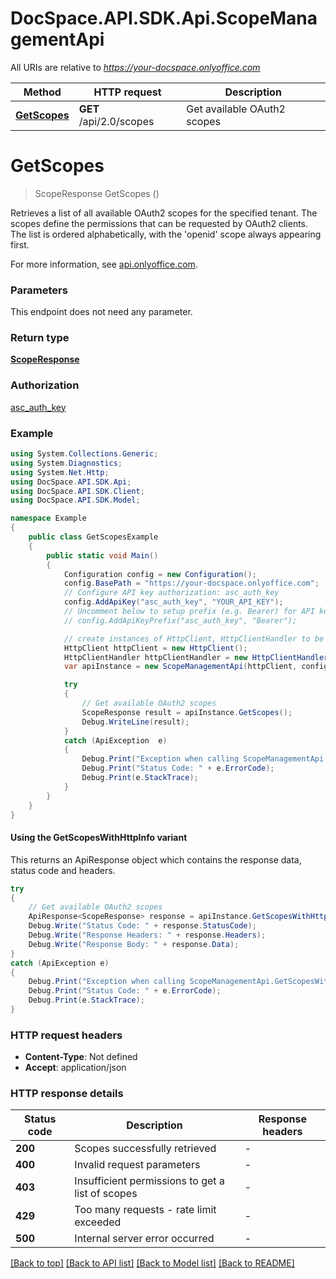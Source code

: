 # DocSpace.API.SDK.Api.ScopeManagementApi

All URIs are relative to *https://your-docspace.onlyoffice.com*

| Method | HTTP request | Description |
|--------|--------------|-------------|
| [**GetScopes**](#getscopes) | **GET** /api/2.0/scopes | Get available OAuth2 scopes |

<a id="getscopes"></a>
# **GetScopes**
> ScopeResponse GetScopes ()

Retrieves a list of all available OAuth2 scopes for the specified tenant. The scopes define the permissions that can be requested by OAuth2 clients. The list is ordered alphabetically, with the 'openid' scope always appearing first.

For more information, see [api.onlyoffice.com](https://api.onlyoffice.com/docspace/api-backend/usage-api/get-scopes/).

### Parameters
This endpoint does not need any parameter.
### Return type

[**ScopeResponse**](ScopeResponse.md)

### Authorization

[asc_auth_key](../README.md#asc_auth_key)

### Example
```csharp
using System.Collections.Generic;
using System.Diagnostics;
using System.Net.Http;
using DocSpace.API.SDK.Api;
using DocSpace.API.SDK.Client;
using DocSpace.API.SDK.Model;

namespace Example
{
    public class GetScopesExample
    {
        public static void Main()
        {
            Configuration config = new Configuration();
            config.BasePath = "https://your-docspace.onlyoffice.com";
            // Configure API key authorization: asc_auth_key
            config.AddApiKey("asc_auth_key", "YOUR_API_KEY");
            // Uncomment below to setup prefix (e.g. Bearer) for API key, if needed
            // config.AddApiKeyPrefix("asc_auth_key", "Bearer");

            // create instances of HttpClient, HttpClientHandler to be reused later with different Api classes
            HttpClient httpClient = new HttpClient();
            HttpClientHandler httpClientHandler = new HttpClientHandler();
            var apiInstance = new ScopeManagementApi(httpClient, config, httpClientHandler);

            try
            {
                // Get available OAuth2 scopes
                ScopeResponse result = apiInstance.GetScopes();
                Debug.WriteLine(result);
            }
            catch (ApiException  e)
            {
                Debug.Print("Exception when calling ScopeManagementApi.GetScopes: " + e.Message);
                Debug.Print("Status Code: " + e.ErrorCode);
                Debug.Print(e.StackTrace);
            }
        }
    }
}
```

#### Using the GetScopesWithHttpInfo variant
This returns an ApiResponse object which contains the response data, status code and headers.

```csharp
try
{
    // Get available OAuth2 scopes
    ApiResponse<ScopeResponse> response = apiInstance.GetScopesWithHttpInfo();
    Debug.Write("Status Code: " + response.StatusCode);
    Debug.Write("Response Headers: " + response.Headers);
    Debug.Write("Response Body: " + response.Data);
}
catch (ApiException e)
{
    Debug.Print("Exception when calling ScopeManagementApi.GetScopesWithHttpInfo: " + e.Message);
    Debug.Print("Status Code: " + e.ErrorCode);
    Debug.Print(e.StackTrace);
}
```

### HTTP request headers

 - **Content-Type**: Not defined
 - **Accept**: application/json


### HTTP response details
| Status code | Description | Response headers |
|-------------|-------------|------------------|
| **200** | Scopes successfully retrieved |  -  |
| **400** | Invalid request parameters |  -  |
| **403** | Insufficient permissions to get a list of scopes |  -  |
| **429** | Too many requests - rate limit exceeded |  -  |
| **500** | Internal server error occurred |  -  |

[[Back to top]](#) [[Back to API list]](../README.md#documentation-for-api-endpoints) [[Back to Model list]](../README.md#documentation-for-models) [[Back to README]](../README.md)

